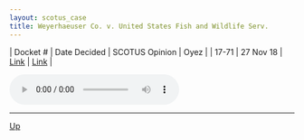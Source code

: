 ```yaml
---
layout: scotus_case
title: Weyerhaeuser Co. v. United States Fish and Wildlife Serv.
---
```


| Docket # | Date Decided | SCOTUS Opinion | Oyez |
| 17-71 | 27 Nov 18 | [Link](https://www.supremecourt.gov/opinions/preliminaryprint/586US1PP_Web.pdf#page=165) | [Link](https://www.oyez.org/cases/2018/17-71) |

<audio controls>
   <source src='./resources/17-71.mp3' type='audio/mpeg'>
</audio>

<object data='./resources/17-71.pdf' type='application/pdf'></object>

---

[Up](./README.md)